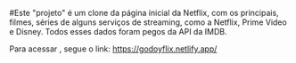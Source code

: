 #Este "projeto" é um clone da página inicial da Netflix, com os principais, filmes, séries de alguns serviços de streaming, como a Netflix, Prime Video e Disney. Todos esses dados foram pegos da API da IMDB.

Para acessar , segue o link: https://godoyflix.netlify.app/
